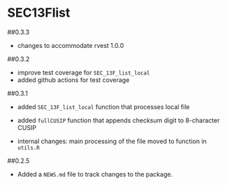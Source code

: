 # SEC13Flist 

##0.3.3

* changes to accommodate rvest 1.0.0

##0.3.2

* improve test coverage for `SEC_13F_list_local`
* added github actions for test coverage

##0.3.1

* added `SEC_13F_list_local` function that processes local file
* added `fullCUSIP` function that appends checksum digit to 8-character CUSIP

* internal changes: main processing of the file moved to function in `utils.R`

##0.2.5

* Added a `NEWS.md` file to track changes to the package.
